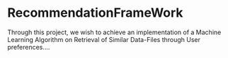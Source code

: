 # RecommendationFrameWork

Through this project, we wish to achieve an implementation of a Machine Learning Algorithm on Retrieval of Similar Data-Files through  User preferences....
